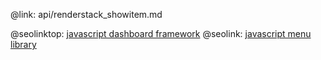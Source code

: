 @link: api/renderstack_showitem.md

@seolinktop: [javascript dashboard framework](https://webix.com)
@seolink: [javascript menu library](https://webix.com/widget/menu/)